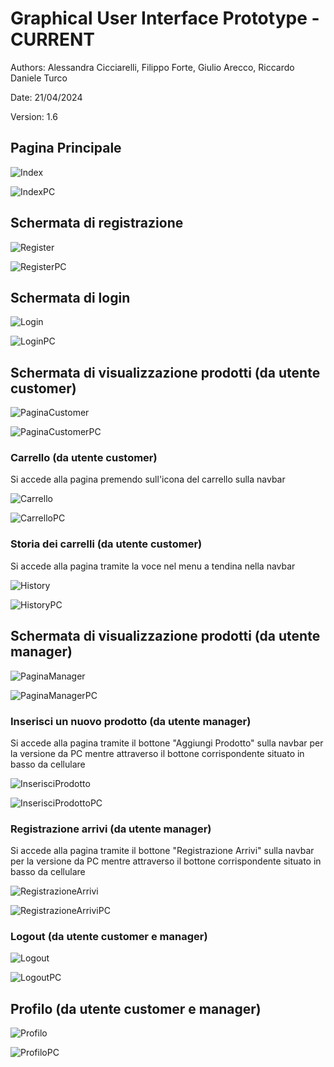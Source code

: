 # Graphical User Interface Prototype - CURRENT

Authors: Alessandra Cicciarelli, Filippo Forte, Giulio Arecco, Riccardo Daniele Turco

Date: 21/04/2024

Version: 1.6

## Pagina Principale

![Index](./img/Index.png)

![IndexPC](./img/IndexPC.png)

## Schermata di registrazione

![Register](./img/Register.png)

![RegisterPC](./img/RegisterPC.png)

## Schermata di login

![Login](./img/Login.png)

![LoginPC](./img/LoginPC.png)

## Schermata di visualizzazione prodotti (da utente customer)

![PaginaCustomer](./img/PaginaCustomer.png)

![PaginaCustomerPC](./img/PaginaCustomerPC.png)

### Carrello (da utente customer)

Si accede alla pagina premendo sull'icona del carrello sulla navbar

![Carrello](./img/Carrello.png)

![CarrelloPC](./img/CarrelloPC.png)

### Storia dei carrelli (da utente customer)

Si accede alla pagina tramite la voce nel menu a tendina nella navbar

![History](./img/History.png)

![HistoryPC](./img/HistoryPC.png)

## Schermata di visualizzazione prodotti (da utente manager)

![PaginaManager](./img/PaginaManager.png)

![PaginaManagerPC](./img/PaginaManagerPC.png)

### Inserisci un nuovo prodotto (da utente manager)

Si accede alla pagina tramite il bottone "Aggiungi Prodotto" sulla navbar per la versione da PC mentre attraverso il bottone corrispondente situato in basso da cellulare

![InserisciProdotto](./img/InserisciProdotto.png)

![InserisciProdottoPC](./img/InserisciProdottoPC.png)

### Registrazione arrivi (da utente manager)

Si accede alla pagina tramite il bottone "Registrazione Arrivi" sulla navbar per la versione da PC mentre attraverso il bottone corrispondente situato in basso da cellulare

![RegistrazioneArrivi](./img/RegistrazioneArrivi.png)

![RegistrazioneArriviPC](./img/RegistrazioneArriviPC.png)

### Logout (da utente customer e manager)

![Logout](./img/Logout.png)

![LogoutPC](./img/LogoutPC.png)

## Profilo (da utente customer e manager)

![Profilo](./img/Profilo.png)

![ProfiloPC](./img/ProfiloPC.png)
